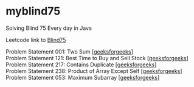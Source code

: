 # myblind75
Solving Blind 75 Every day in Java

Leetcode link to [Blind75](https://leetcode.com/problem-list/oizxjoit/)

Problem Statement 001: Two Sum [[geeksforgeeks](https://www.geeksforgeeks.org/check-if-pair-with-given-sum-exists-in-array/)]
<br>Problem Statement 121: Best Time to Buy and Sell Stock [[geeksforgeeks](https://www.geeksforgeeks.org/best-time-to-buy-and-sell-stock/)]
<br>Problem Statement 217: Contains Duplicate [[geeksforgeeks](https://www.geeksforgeeks.org/check-if-the-given-input-contains-duplicates/)]
<br>Problem Statement 238: Product of Array Except Self [[geeksforgeeks](https://www.geeksforgeeks.org/a-product-array-puzzle/)]
<br>Problem Statement 053: Maximum Subarray [[geeksforgeeks](https://www.geeksforgeeks.org/largest-sum-contiguous-subarray/)]